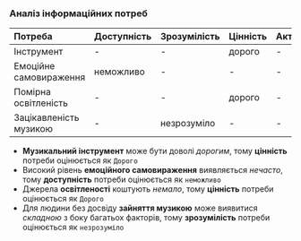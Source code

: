 ### Аналіз інформаційних потреб
|Потреба|Доступність|Зрозумілість|Цінність|Актуальність|
|:-     |:-         |:-          |:-      |:-          |
|Інструмент|-|-|дорого|-|
|Емоційне самовираження|неможливо|-|-|-|
|Помірна освітленість|-|-|дорого|-|
|Зацікавленість музикою|-|незрозуміло|-|-|
- **Музикальний інструмент** може бути доволі *дорогим*, тому **цінність** потреби оцінюється як ```Дорого```
- Високий рівень **емоційного самовираження** виявляється *нечасто*, тому **доступність** потреби оцінюється як ```неможливо```
- Джерела **освітленості** коштують *немало*, тому **цінність** потреби оцінюється як ```Дорого```
- Для людини без досвіду **зайняття музикою** може виявитися *складною* з боку багатьох факторів, тому **зрозумілість** потреби оцінюється як ```незрозуміло```

